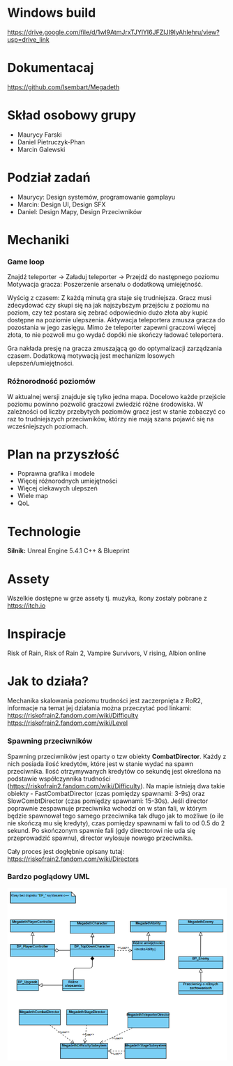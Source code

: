 # Windows build
https://drive.google.com/file/d/1wl9AtmJrxTJYlYI6JFZIJI9IyAhlehru/view?usp=drive_link
# Dokumentacaj
https://github.com/Isembart/Megadeth

# Skład osobowy grupy
- Maurycy Farski
- Daniel Pietruczyk-Phan
- Marcin Galewski
# Podział zadań
- Maurycy: Design systemów, programowanie gamplayu
- Marcin: Design UI, Design SFX
- Daniel: Design Mapy, Design Przeciwników

# Mechaniki

### Game loop
Znajdź teleporter -> Załaduj teleporter -> Przejdź do następnego poziomu
Motywacja gracza: Poszerzenie arsenału o dodatkową umiejętność.

Wyścig z czasem:
Z każdą minutą gra staje się trudniejsza. Gracz musi zdecydować czy skupi się na jak najszybszym przejściu z poziomu na poziom, czy też postara się zebrać odpowiednio dużo złota aby kupić dostępne na poziomie ulepszenia. 
Aktywacja teleportera zmusza gracza do pozostania w jego zasięgu. Mimo że teleporter zapewni graczowi więcej złota, to nie pozwoli mu go wydać dopóki nie skończy ładować teleportera.

Gra nakłada presję na gracza zmuszającą go do optymalizacji zarządzania czasem.
Dodatkową motywacją jest mechanizm losowych ulepszeń/umiejętności.

### Różnorodność poziomów
W aktualnej wersji znajduje się tylko jedna mapa. Docelowo każde przejście poziomu powinno pozwolić graczowi zwiedzić różne środowiska. W zależności od liczby przebytych poziomów gracz jest w stanie zobaczyć co raz to trudniejszych przeciwników, którzy nie mają szans pojawić się na wcześniejszych poziomach.

# Plan na przyszłość
- Poprawna grafika i modele
- Więcej różnorodnych umiejętności
- Więcej ciekawych ulepszeń
- Wiele map
- QoL

# Technologie 
**Silnik:** Unreal Engine 5.4.1 C++ & Blueprint
# Assety
Wszelkie dostępne w grze assety tj. muzyka, ikony zostały pobrane z https://itch.io
# Inspiracje
Risk of Rain, Risk of Rain 2, Vampire Survivors, V rising, Albion online


# Jak to działa?
Mechanika skalowania poziomu trudności jest zaczerpnięta z RoR2, informacje na temat jej działania można przeczytać pod linkami:
https://riskofrain2.fandom.com/wiki/Difficulty
https://riskofrain2.fandom.com/wiki/Level

### Spawning przeciwników
Spawning przeciwników jest oparty o tzw obiekty **CombatDirector**.
Każdy z nich posiada ilość kredytów, które jest w stanie wydać na spawn przeciwnika. Ilość otrzymywanych kredytów co sekundę jest określona na podstawie współczynnika trudności (https://riskofrain2.fandom.com/wiki/Difficulty). 
Na mapie istnieją dwa takie obiekty - FastCombatDirector (czas pomiędzy spawnami: 3-9s) oraz SlowCombtDirector (czas pomiędzy spawnami: 15-30s). Jeśli director poprawnie zespawnuje przeciwnika wchodzi on w stan fali, w którym będzie spawnował tego samego przeciwnika tak długo jak to możliwe (o ile nie skończą mu się kredyty), czas pomiędzy spawnami w fali to od 0.5 do 2 sekund. Po skończonym spawnie fali (gdy directorowi nie uda się przeprowadzić spawnu), director wylosuje nowego przeciwnika.

Cały proces jest dogłębnie opisany tutaj:
https://riskofrain2.fandom.com/wiki/Directors

### Bardzo poglądowy UML
![uml](https://github.com/Isembart/Megadeth/blob/main/UML.png)
